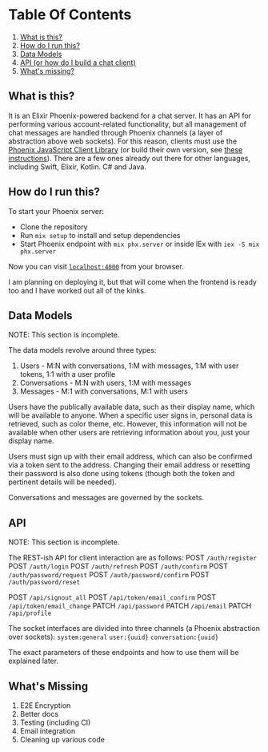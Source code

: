 # Table Of Contents

1. [What is this?](#what-is-this)
1. [How do I run this?](#how-do-i-run-this)
1. [Data Models](#data-models)
1. [API (or how do I build a chat client)](#api)
1. [What's missing?](#whats-missing)

## What is this?

It is an Elixir Phoenix-powered backend for a chat server. It has an API for performing
various account-related functionality, but all management of chat messages are handled through
Phoenix channels (a layer of abstraction above web sockets). For this reason, clients must use
the [Phoenix JavaScript Client Library](https://www.npmjs.com/package/phoenix) (or build their own version,
see [these instructions](https://hexdocs.pm/phoenix/writing_a_channels_client.html)). There are a few
ones already out there for other languages, including Swift, Elixir, Kotlin. C# and Java.

## How do I run this?

To start your Phoenix server:

- Clone the repository
- Run `mix setup` to install and setup dependencies
- Start Phoenix endpoint with `mix phx.server` or inside IEx with `iex -S mix phx.server`

Now you can visit [`localhost:4000`](http://localhost:4000) from your browser.

I am planning on deploying it, but that will come when the frontend is ready too and I have worked out all of the kinks.

## Data Models

NOTE: This section is incomplete.

The data models revolve around three types:

1. Users - M:N with conversations, 1:M with messages, 1:M with user tokens, 1:1 with a user profile
2. Conversations - M:N with users, 1:M with messages
3. Messages - M:1 with conversations, M:1 with users

Users have the publically available data, such as their display name, which will be available to anyone. When
a specific user signs in, personal data is retrieved, such as color theme, etc. However, this information
will not be available when other users are retrieving information about you, just your display name.

Users must sign up with their email address, which can also be confirmed via a token sent to the address.
Changing their email address or resetting their password is also done using tokens (though both the token
and pertinent details will be needed).

Conversations and messages are governed by the sockets.

## API

NOTE: This section is incomplete.

The REST-ish API for client interaction are as follows:
POST `/auth/register`
POST `/auth/login`
POST `/auth/refresh`
POST `/auth/confirm`
POST `/auth/password/request`
POST `/auth/password/confirm`
POST `/auth/password/reset`

POST `/api/signout_all`
POST `/api/token/email_confirm`
POST `/api/token/email_change`
PATCH `/api/password`
PATCH `/api/email`
PATCH `/api/profile`

The socket interfaces are divided into three channels (a Phoenix abstraction over sockets):
`system:general`
`user:{uuid}`
`conversation:{uuid}`

The exact parameters of these endpoints and how to use them will be explained later.

## What's Missing

1. E2E Encryption
2. Better docs
3. Testing (including CI)
4. Email integration
5. Cleaning up various code
